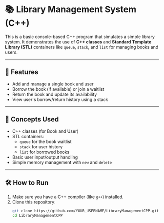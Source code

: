 # 📚 Library Management System (C++)

This is a basic console-based C++ program that simulates a simple library system. It demonstrates the use of **C++ classes** and **Standard Template Library (STL)** containers like `queue`, `stack`, and `list` for managing books and users.

---

## 🚀 Features

- Add and manage a single book and user
- Borrow the book (if available) or join a waitlist
- Return the book and update its availability
- View user's borrow/return history using a stack

---

## 🧠 Concepts Used

- C++ classes (for Book and User)
- STL containers:
  - `queue` for the book waitlist
  - `stack` for user history
  - `list` for borrowed books
- Basic user input/output handling
- Simple memory management with `new` and `delete`

---

## 🛠 How to Run

1. Make sure you have a C++ compiler (like `g++`) installed.
2. Clone this repository:
   ```bash
   git clone https://github.com/YOUR_USERNAME/LibraryManagementCPP.git
   cd LibraryManagementCPP
